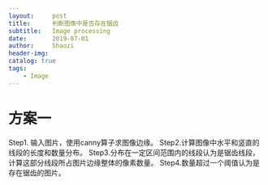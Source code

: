 ```yaml
---
layout:     post
title:      判断图像中是否存在锯齿
subtitle:   Image processing
date:       2019-07-01
author:     Shaozi
header-img: 
catalog: true
tags:
	- Image
---
```



# 方案一
Step1. 输入图片，使用canny算子求图像边缘。
Step2.计算图像中水平和竖直的线段的长度和数量分布。
Step3.分布在一定区间范围内的线段认为是锯齿线段，计算这部分线段所占图片边缘整体的像素数量。
Step4.数量超过一个阈值认为是存在锯齿的图片。